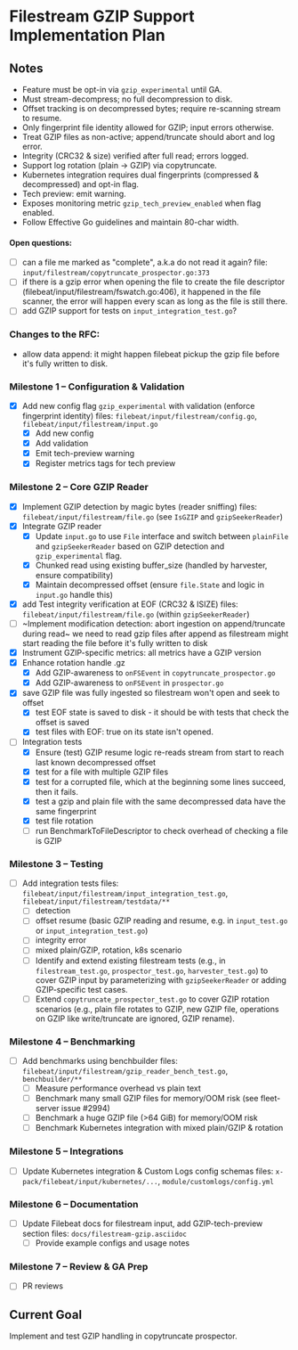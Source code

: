 # Filestream GZIP Support Implementation Plan

## Notes
- Feature must be opt-in via `gzip_experimental` until GA.
- Must stream-decompress; no full decompression to disk.
- Offset tracking is on decompressed bytes; require re-scanning stream to resume.
- Only fingerprint file identity allowed for GZIP; input errors otherwise.
- Treat GZIP files as non-active; append/truncate should abort and log error.
- Integrity (CRC32 & size) verified after full read; errors logged.
- Support log rotation (plain -> GZIP) via copytruncate.
- Kubernetes integration requires dual fingerprints (compressed & decompressed) and opt-in flag.
- Tech preview: emit warning.
- Exposes monitoring metric `gzip_tech_preview_enabled` when flag enabled.
- Follow Effective Go guidelines and maintain 80-char width.

#### Open questions:
- [ ] can a file me marked as "complete", a.k.a do not read it again?
  file: `input/filestream/copytruncate_prospector.go:373`
- [ ] if there is a gzip error when opening the file to create the file
descriptor (filebeat/input/filestream/fswatch.go:406), it happened in the file
scanner, the error will happen every scan as long as the file is still there.
- [ ] add GZIP support for tests on `input_integration_test.go`?

### Changes to the RFC:
 - allow data append: it might happen filebeat pickup the gzip file before it's fully written to disk.

### Milestone 1 – Configuration & Validation
- [x] Add new config flag `gzip_experimental` with validation (enforce fingerprint identity)
      files: `filebeat/input/filestream/config.go`,
      `filebeat/input/filestream/input.go`
  - [x] Add new config
  - [x] Add validation
  - [x] Emit tech-preview warning
  - [x] Register metrics tags for tech preview

### Milestone 2 – Core GZIP Reader
- [x] Implement GZIP detection by magic bytes (reader sniffing)
      files: `filebeat/input/filestream/file.go` (see `IsGZIP` and `gzipSeekerReader`)
- [x] Integrate GZIP reader
  - [x] Update `input.go` to use `File` interface and switch between `plainFile` and `gzipSeekerReader` based on GZIP detection and `gzip_experimental` flag.
  - [x] Chunked read using existing buffer_size (handled by harvester, ensure compatibility)
  - [x] Maintain decompressed offset (ensure `file.State` and logic in `input.go` handle this)
- [x] add Test integrity verification at EOF (CRC32 & ISIZE)
      files: `filebeat/input/filestream/file.go` (within `gzipSeekerReader`)
- [ ] ~Implement modification detection: abort ingestion on append/truncate during read~
      we need to read gzip files after append as filestream might start reading the file before it's fully written to disk
- [x] Instrument GZIP-specific metrics: all metrics have a GZIP version
- [x] Enhance rotation handle .gz
  - [x] Add GZIP-awareness to `onFSEvent` in `copytruncate_prospector.go`
  - [x] Add GZIP-awareness to `onFSEvent` in `prospector.go`
- [x] save GZIP file was fully ingested so filestream won't open and seek to offset
  - [x] test EOF state is saved to disk - it should be with tests that check the offset is saved
  - [x] test files with EOF: true on its state isn't opened.
- [ ] Integration tests
  - [x] Ensure (test) GZIP resume logic re-reads stream from start to reach last known decompressed offset
  - [x] test for a file with multiple GZIP files
  - [x] test for a corrupted file, which at the beginning some lines succeed, then
    it fails.
  - [x] test a gzip and plain file with the same decompressed data have the same
  fingerprint
  - [x] test file rotation
  - [ ] run BenchmarkToFileDescriptor to check overhead of checking a file is GZIP

### Milestone 3 – Testing
- [ ] Add integration tests
      files: `filebeat/input/filestream/input_integration_test.go`,
      `filebeat/input/filestream/testdata/**`
  - [ ] detection
  - [ ] offset resume (basic GZIP reading and resume, e.g. in `input_test.go` or `input_integration_test.go`)
  - [ ] integrity error
  - [ ] mixed plain/GZIP, rotation, k8s scenario
  - [ ] Identify and extend existing filestream tests (e.g., in `filestream_test.go`, `prospector_test.go`, `harvester_test.go`) to cover GZIP input by parameterizing with `gzipSeekerReader` or adding GZIP-specific test cases.
  - [ ] Extend `copytruncate_prospector_test.go` to cover GZIP rotation scenarios (e.g., plain file rotates to GZIP, new GZIP file, operations on GZIP like write/truncate are ignored, GZIP rename).

### Milestone 4 – Benchmarking
- [ ] Add benchmarks using benchbuilder
      files: `filebeat/input/filestream/gzip_reader_bench_test.go`,
      `benchbuilder/**`
  - [ ] Measure performance overhead vs plain text
  - [ ] Benchmark many small GZIP files for memory/OOM risk (see fleet-server issue #2994)
  - [ ] Benchmark a huge GZIP file (>64 GiB) for memory/OOM risk
  - [ ] Benchmark Kubernetes integration with mixed plain/GZIP & rotation

### Milestone 5 – Integrations
- [ ] Update Kubernetes integration & Custom Logs config schemas
      files: `x-pack/filebeat/input/kubernetes/...`,
      `module/customlogs/config.yml`

### Milestone 6 – Documentation
- [ ] Update Filebeat docs for filestream input, add GZIP-tech-preview section
      files: `docs/filestream-gzip.asciidoc`
  - [ ] Provide example configs and usage notes

### Milestone 7 – Review & GA Prep
- [ ] PR reviews

## Current Goal
Implement and test GZIP handling in copytruncate prospector.
